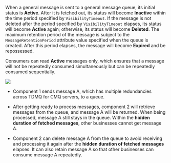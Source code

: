 When a general message is sent to a general message queue, its initial status is **Active**. After it is fetched out, its status will become **Inactive** within the time period specified by `VisibilityTimeout`. If the message is not deleted after the period specified by `VisibilityTimeout` elapses, its status will become **Active** again; otherwise, its status will become **Deleted**. The maximum retention period of the message is subject to the `MessageRetentionPeriod` attribute value specified when the queue is created. After this period elapses, the message will become **Expired** and be repossessed.

Consumers can read **Active** messages only, which ensures that a message will not be repeatedly consumed simultaneously but can be repeatedly consumed sequentially.

![](https://main.qcloudimg.com/raw/063f581951bdf7a4fef8706fd8a878ad.jpg)

- Component 1 sends message A, which has multiple redundancies across TDMQ for CMQ servers, to a queue.

- After getting ready to process messages, component 2 will retrieve messages from the queue, and message A will be returned. When being processed, message A still stays in the queue. Within the **hidden duration of fetched messages**, other businesses cannot get message A.

- Component 2 can delete message A from the queue to avoid receiving and processing it again after the **hidden duration of fetched messages** elapses. It can also retain message A so that other businesses can consume message A repeatedly.
